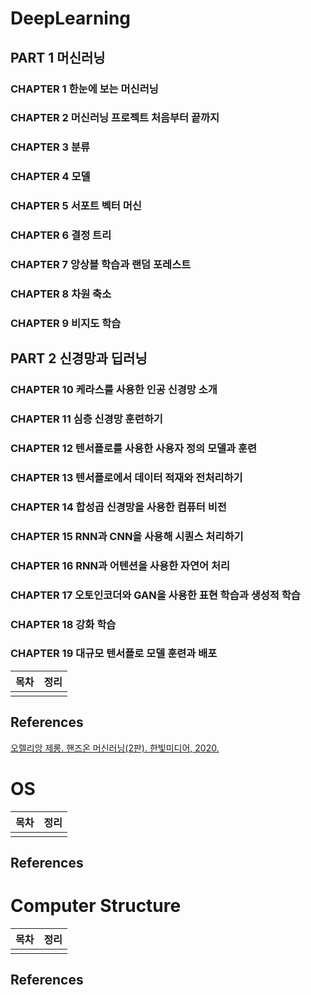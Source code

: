 # DeepLearning

## PART 1 머신러닝

### CHAPTER 1 한눈에 보는 머신러닝

### CHAPTER 2 머신러닝 프로젝트 처음부터 끝까지

### CHAPTER 3 분류

### CHAPTER 4 모델

### CHAPTER 5 서포트 벡터 머신

### CHAPTER 6 결정 트리

### CHAPTER 7 앙상블 학습과 랜덤 포레스트

### CHAPTER 8 차원 축소

### CHAPTER 9 비지도 학습

## PART 2 신경망과 딥러닝

### CHAPTER 10 케라스를 사용한 인공 신경망 소개

### CHAPTER 11 심층 신경망 훈련하기

### CHAPTER 12 텐서플로를 사용한 사용자 정의 모델과 훈련

### CHAPTER 13 텐서플로에서 데이터 적재와 전처리하기

### CHAPTER 14 합성곱 신경망을 사용한 컴퓨터 비전

### CHAPTER 15 RNN과 CNN을 사용해 시퀀스 처리하기

### CHAPTER 16 RNN과 어텐션을 사용한 자연어 처리

### CHAPTER 17 오토인코더와 GAN을 사용한 표현 학습과 생성적 학습

### CHAPTER 18 강화 학습

### CHAPTER 19 대규모 텐서플로 모델 훈련과 배포




|목차|정리|
|----|----|
|||

## References
[오렐리앙 제롱. 핸즈온 머신러닝(2판). 한빛미디어, 2020.](https://www.hanbit.co.kr/store/books/look.php?p_code=B7033438574)


# OS

|목차|정리|
|----|----|
|||

## References

# Computer Structure

|목차|정리|
|----|----|
|||

## References


